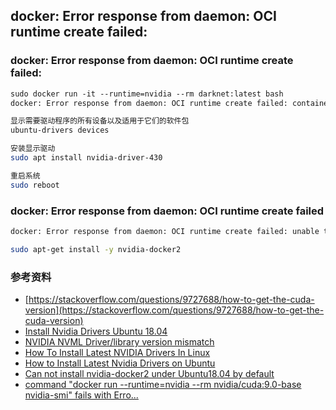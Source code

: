 ## docker: Error response from daemon: OCI runtime create failed:

### docker: Error response from daemon: OCI runtime create failed:
```txt
sudo docker run -it --runtime=nvidia --rm darknet:latest bash
docker: Error response from daemon: OCI runtime create failed: container_linux.go:345: starting container process caused "process_linux.go:424: container init caused \"process_linux.go:407: running prestart hook 1 caused \\\"error running hook: exit status 1, stdout: , stderr: exec command: [/usr/bin/nvidia-container-cli --load-kmods configure --ldconfig=@/sbin/ldconfig.real --device=all --compute --utility --require=cuda>=10.1 brand=tesla,driver>=384,driver<385 brand=tesla,driver>=396,driver<397 brand=tesla,driver>=410,driver<411 --pid=15922 /var/lib/docker/overlay2/c64aa99364d4cb0fe7c65856b664064af4f6a240160c6ba2d7ee2d3b8584bda6/merged]\\\\nnvidia-container-cli: initialization error: cuda error: no cuda-capable device is detected\\\\n\\\"\"": unknown.
```

```bash
显示需要驱动程序的所有设备以及适用于它们的软件包
ubuntu-drivers devices

安装显示驱动
sudo apt install nvidia-driver-430

重启系统
sudo reboot
```

### docker: Error response from daemon: OCI runtime create failed
```txt
docker: Error response from daemon: OCI runtime create failed: unable to retrieve OCI runtime error (open /run/docker/containerd/daemon/io.containerd.runtime.v1.linux/moby/7078d5f95f71cbef0f2a1b344248f1337326893353b76939378949ca852a368a/log.json: no such file or directory): exec: "nvidia-container-runtime": executable file not found in $PATH: : unknown.
```

```bash
sudo apt-get install -y nvidia-docker2
```

### 参考资料
* [https://stackoverflow.com/questions/9727688/how-to-get-the-cuda-version](https://stackoverflow.com/questions/9727688/how-to-get-the-cuda-version)
* [Install Nvidia Drivers Ubuntu 18.04](https://www.windowsdigital.com/install-nvidia-drivers-ubuntu-18-04/)
* [NVIDIA NVML Driver/library version mismatch](https://stackoverflow.com/questions/43022843/nvidia-nvml-driver-library-version-mismatch)
* [How To Install Latest NVIDIA Drivers In Linux](http://www.linuxandubuntu.com/home/how-to-install-latest-nvidia-drivers-in-linux)
* [How to Install Latest Nvidia Drivers on Ubuntu](https://www.tecmint.com/install-nvidia-drivers-on-ubuntu/)
* [Can not install nvidia-docker2 under Ubuntu18.04 by default](https://github.com/NVIDIA/nvidia-docker/issues/887)
* [command "docker run --runtime=nvidia --rm nvidia/cuda:9.0-base nvidia-smi" fails with Erro...](https://devtalk.nvidia.com/default/topic/1046289/cuda-setup-and-installation/command-quot-docker-run-runtime-nvidia-rm-nvidia-cuda-9-0-base-nvidia-smi-quot-fails-with-error-/)

